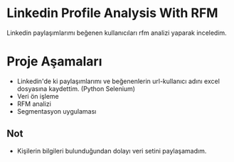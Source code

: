 # Linkedin Profile Analysis With RFM
Linkedin paylaşımlarımı beğenen kullanıcıları rfm analizi yaparak inceledim.

# Proje Aşamaları
* Linkedin'de ki paylaşımlarımı ve beğenenlerin url-kullanıcı adını excel dosyasına kaydettim. (Python Selenium)
* Veri ön işleme 
* RFM analizi
* Segmentasyon uygulaması

## Not
* Kişilerin bilgileri bulunduğundan dolayı veri setini paylaşamadım.